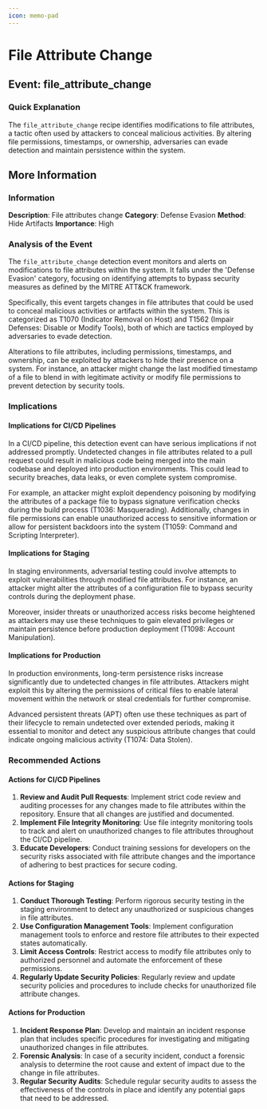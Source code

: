 ```yaml
---
icon: memo-pad
---
```


# File Attribute Change

## Event: file\_attribute\_change

### Quick Explanation

The `file_attribute_change` recipe identifies modifications to file attributes, a tactic often used by attackers to conceal malicious activities. By altering file permissions, timestamps, or ownership, adversaries can evade detection and maintain persistence within the system.

## More Information

### Information

**Description**: File attributes change **Category**: Defense Evasion **Method**: Hide Artifacts **Importance**: High

### Analysis of the Event

The `file_attribute_change` detection event monitors and alerts on modifications to file attributes within the system. It falls under the 'Defense Evasion' category, focusing on identifying attempts to bypass security measures as defined by the MITRE ATT\&CK framework.

Specifically, this event targets changes in file attributes that could be used to conceal malicious activities or artifacts within the system. This is categorized as T1070 (Indicator Removal on Host) and T1562 (Impair Defenses: Disable or Modify Tools), both of which are tactics employed by adversaries to evade detection.

Alterations to file attributes, including permissions, timestamps, and ownership, can be exploited by attackers to hide their presence on a system. For instance, an attacker might change the last modified timestamp of a file to blend in with legitimate activity or modify file permissions to prevent detection by security tools.

### Implications

#### Implications for CI/CD Pipelines

In a CI/CD pipeline, this detection event can have serious implications if not addressed promptly. Undetected changes in file attributes related to a pull request could result in malicious code being merged into the main codebase and deployed into production environments. This could lead to security breaches, data leaks, or even complete system compromise.

For example, an attacker might exploit dependency poisoning by modifying the attributes of a package file to bypass signature verification checks during the build process (T1036: Masquerading). Additionally, changes in file permissions can enable unauthorized access to sensitive information or allow for persistent backdoors into the system (T1059: Command and Scripting Interpreter).

#### Implications for Staging

In staging environments, adversarial testing could involve attempts to exploit vulnerabilities through modified file attributes. For instance, an attacker might alter the attributes of a configuration file to bypass security controls during the deployment phase.

Moreover, insider threats or unauthorized access risks become heightened as attackers may use these techniques to gain elevated privileges or maintain persistence before production deployment (T1098: Account Manipulation).

#### Implications for Production

In production environments, long-term persistence risks increase significantly due to undetected changes in file attributes. Attackers might exploit this by altering the permissions of critical files to enable lateral movement within the network or steal credentials for further compromise.

Advanced persistent threats (APT) often use these techniques as part of their lifecycle to remain undetected over extended periods, making it essential to monitor and detect any suspicious attribute changes that could indicate ongoing malicious activity (T1074: Data Stolen).

### Recommended Actions

#### Actions for CI/CD Pipelines

1. **Review and Audit Pull Requests**: Implement strict code review and auditing processes for any changes made to file attributes within the repository. Ensure that all changes are justified and documented.
2. **Implement File Integrity Monitoring**: Use file integrity monitoring tools to track and alert on unauthorized changes to file attributes throughout the CI/CD pipeline.
3. **Educate Developers**: Conduct training sessions for developers on the security risks associated with file attribute changes and the importance of adhering to best practices for secure coding.

#### Actions for Staging

1. **Conduct Thorough Testing**: Perform rigorous security testing in the staging environment to detect any unauthorized or suspicious changes in file attributes.
2. **Use Configuration Management Tools**: Implement configuration management tools to enforce and restore file attributes to their expected states automatically.
3. **Limit Access Controls**: Restrict access to modify file attributes only to authorized personnel and automate the enforcement of these permissions.
4. **Regularly Update Security Policies**: Regularly review and update security policies and procedures to include checks for unauthorized file attribute changes.

#### Actions for Production

1. **Incident Response Plan**: Develop and maintain an incident response plan that includes specific procedures for investigating and mitigating unauthorized changes in file attributes.
2. **Forensic Analysis**: In case of a security incident, conduct a forensic analysis to determine the root cause and extent of impact due to the change in file attributes.
3. **Regular Security Audits**: Schedule regular security audits to assess the effectiveness of the controls in place and identify any potential gaps that need to be addressed.
